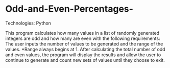 # Odd-and-Even-Percentages-

Technologies: Python

This program calculates how many values in a list of randomly generated integers are odd and how many are even 
with the following requirements: 
The user inputs the number of values to be generated and the range of the values. *Range always begins at 1.
After calculating the total number of odd and even values, the program will display the results and allow the 
user to continue to generate and count new sets of values until they choose to exit.



